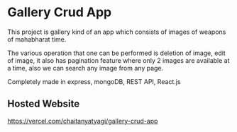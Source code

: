 # Gallery Crud App

This project is gallery kind of an app which consists of images of weapons of mahabharat
time.

The various operation that one can be performed is deletion of image, edit of
image, it also has pagination feature where only 2 images are available at a time,
also we can search any image from any page.

 Completely made in express, mongoDB, REST API, React.js

## Hosted Website
https://vercel.com/chaitanyatyagi/gallery-crud-app


